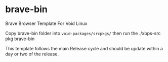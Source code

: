 # brave-bin
Brave Browser Template For Void Linux

Copy brave-bin folder into `void-packages/srcpkgs/`
 then run the ./xbps-src pkg brave-bin

This template follows the main Release cycle and should be update within a day or two of the release.
